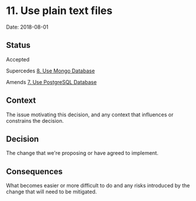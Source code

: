 # 11. Use plain text files

Date: 2018-08-01

## Status

Accepted

Supercedes [8. Use Mongo Database](0008-use-mongo-database.md)

Amends [7. Use PostgreSQL Database](0007-use-postgresql-database.md)

## Context

The issue motivating this decision, and any context that influences or constrains the decision.

## Decision

The change that we're proposing or have agreed to implement.

## Consequences

What becomes easier or more difficult to do and any risks introduced by the change that will need to be mitigated.

